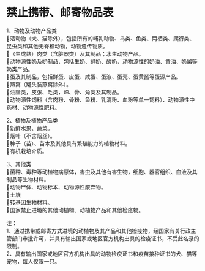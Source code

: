# 禁止携带、邮寄物品表  
1、动物及动物产品类  
🔸活动物（犬、猫除外），包括所有的哺乳动物、鸟类、鱼类、两栖类、爬行类、昆虫类和其他无脊椎动物，动物遗传物质。  
🔸（生或熟）肉类（含脏器类）及其制品；水生动物产品。  
 🔸动物源性奶及奶制品，包括生奶、鲜奶、酸奶，动物源性的奶油、黄油、奶酪等奶类产品。  
🔸蛋及其制品，包括鲜蛋、皮蛋、咸蛋、蛋液、蛋壳、蛋黄酱等蛋源产品。  
🔸燕窝（罐头装燕窝除外）。  
🔸油脂类，皮张、毛类，蹄、骨、角类及其制品。  
🔸动物源性饲料（含肉粉、骨粉、鱼粉、乳清粉、血粉等单一饲料）、动物源性中药材、动物源性肥料。  

2、植物及植物产品类  
🔸新鲜水果、蔬菜。  
🔸烟叶（不含烟丝）。  
🔸种子（苗）、苗木及其他具有繁殖能力的植物材料。  
🔸有机栽培介质。  

3、其他类  
🔸菌种、毒种等动植物病原体，害虫及其他有害生物，细胞、器官组织、血液及其制品等生物材料。  
🔸动物尸体、动物标本、动物源性废弃物。  
🔸土壤  
🔸转基因生物材料。  
🔸国家禁止进境的其他动植物、动植物产品和其他检疫物。  

注：  
1、通过携带或邮寄方式进境的动植物及其产品和其他检疫物，经国家有关行政主管部门审批许可，并具有输出国家或地区官方机构出具的检疫证书，不受此名录的限制。  
2、具有输出国家或地区官方机构出具的动物检疫证书和疫苗接种证书的犬、猫等宠物，每人仅限一只。  